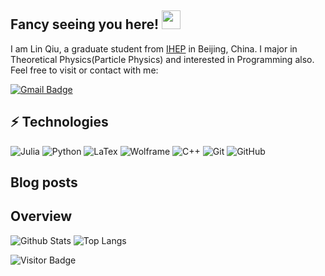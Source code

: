 ## Fancy seeing you here! <img src="https://raw.githubusercontent.com/aemmadi/aemmadi/master/wave.gif" width="30px">

I am Lin Qiu, a graduate student from [IHEP](http://english.ihep.cas.cn/) in Beijing, China. I major in Theoretical Physics(Particle Physics) and interested in Programming also. Feel free to visit or contact with me:


[![Gmail Badge](https://img.shields.io/badge/-qiulin@ihep.ac.cn-c14438?style=flat-square&logo=Gmail&logoColor=white&link=mailto:qiulin@ihep.ac.cn)](mailto:qiulin@ihep.ac.cn)

## ⚡ Technologies

![Julia](https://img.shields.io/badge/-Julia-black?style=flat-square&logo=Julia)
![Python](https://img.shields.io/badge/-Python-black?style=flat-square&logo=Python)
![LaTex](https://img.shields.io/badge/-LaTex-black?style=flat-square&logo=LaTex)
![Wolframe](https://img.shields.io/badge/-Wolframe-c14438?style=flat-square&logo=Wolfram&logoColor=white)
![C++](https://img.shields.io/badge/-C++-00599C?style=flat-square&logo=c)
![Git](https://img.shields.io/badge/-Git-black?style=flat-square&logo=git)
![GitHub](https://img.shields.io/badge/-GitHub-181717?style=flat-square&logo=github)

## Blog posts
<!-- BLOG-POST-LIST:START -->
<!-- BLOG-POST-LIST:END -->

## Overview 
![Github Stats](https://github-readme-stats.vercel.app/api?username=linqiu15&count_private=true&show_icons=true&include_all_commits=true)
![Top Langs](https://github-readme-stats.vercel.app/api/top-langs/?username=linqiu15&hide=TeX&layout=compact)

![Visitor Badge](https://visitor-badge.laobi.icu/badge?page_id=linqiu15.linqiu15)
